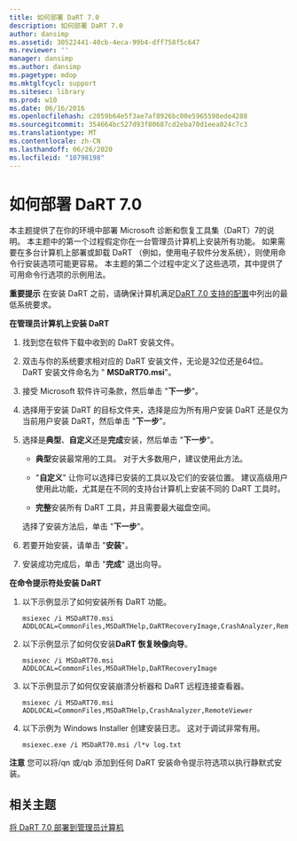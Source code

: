 ```yaml
---
title: 如何部署 DaRT 7.0
description: 如何部署 DaRT 7.0
author: dansimp
ms.assetid: 30522441-40cb-4eca-99b4-dff758f5c647
ms.reviewer: ''
manager: dansimp
ms.author: dansimp
ms.pagetype: mdop
ms.mktglfcycl: support
ms.sitesec: library
ms.prod: w10
ms.date: 06/16/2016
ms.openlocfilehash: c2059b64e5f3ae7af8926bc00e5965598ede4288
ms.sourcegitcommit: 354664bc527d93f80687cd2eba70d1eea024c7c3
ms.translationtype: MT
ms.contentlocale: zh-CN
ms.lasthandoff: 06/26/2020
ms.locfileid: "10798198"
---
```

# 如何部署 DaRT 7.0


本主题提供了在你的环境中部署 Microsoft 诊断和恢复工具集（DaRT）7的说明。 本主题中的第一个过程假定你在一台管理员计算机上安装所有功能。 如果需要在多台计算机上部署或卸载 DaRT （例如，使用电子软件分发系统），则使用命令行安装选项可能更容易。 本主题的第二个过程中定义了这些选项，其中提供了可用命令行选项的示例用法。

**重要提示** 在安装 DaRT 之前，请确保计算机满足[DaRT 7.0 支持的配置](dart-70-supported-configurations-dart-7.md)中列出的最低系统要求。

 

**在管理员计算机上安装 DaRT**

1.  找到您在软件下载中收到的 DaRT 安装文件。

2.  双击与你的系统要求相对应的 DaRT 安装文件，无论是32位还是64位。 DaRT 安装文件命名为 " **MSDaRT70.msi**"。

3.  接受 Microsoft 软件许可条款，然后单击 "**下一步**"。

4.  选择用于安装 DaRT 的目标文件夹，选择是应为所有用户安装 DaRT 还是仅为当前用户安装 DaRT，然后单击 "**下一步**"。

5.  选择是**典型**、**自定义**还是**完成**安装，然后单击 "**下一步**"。

    -   **典型**安装最常用的工具。 对于大多数用户，建议使用此方法。

    -   "**自定义**" 让你可以选择已安装的工具以及它们的安装位置。 建议高级用户使用此功能，尤其是在不同的支持台计算机上安装不同的 DaRT 工具时。

    -   **完整**安装所有 DaRT 工具，并且需要最大磁盘空间。

    选择了安装方法后，单击 "**下一步**"。

6.  若要开始安装，请单击 "**安装**"。

7.  安装成功完成后，单击 "**完成**" 退出向导。

**在命令提示符处安装 DaRT**

1.  以下示例显示了如何安装所有 DaRT 功能。

    ``` syntax
    msiexec /i MSDaRT70.msi ADDLOCAL=CommonFiles,MSDaRTHelp,DaRTRecoveryImage,CrashAnalyzer,RemoteViewer 
    ```

2.  以下示例显示了如何仅安装**DaRT 恢复映像向导**。

    ``` syntax
    msiexec /i MSDaRT70.msi ADDLOCAL=CommonFiles,MSDaRTHelp,DaRTRecoveryImage
    ```

3.  以下示例显示了如何仅安装崩溃分析器和 DaRT 远程连接查看器。

    ``` syntax
    msiexec /i MSDaRT70.msi ADDLOCAL=CommonFiles,MSDaRTHelp,CrashAnalyzer,RemoteViewer 
    ```

4.  以下示例为 Windows Installer 创建安装日志。 这对于调试非常有用。

    ``` syntax
    msiexec.exe /i MSDaRT70.msi /l*v log.txt 
    ```

**注意** 您可以将/qn 或/qb 添加到任何 DaRT 安装命令提示符选项以执行静默式安装。

 

## 相关主题


[将 DaRT 7.0 部署到管理员计算机](deploying-dart-70-to-administrator-computers-dart-7.md)

 

 





